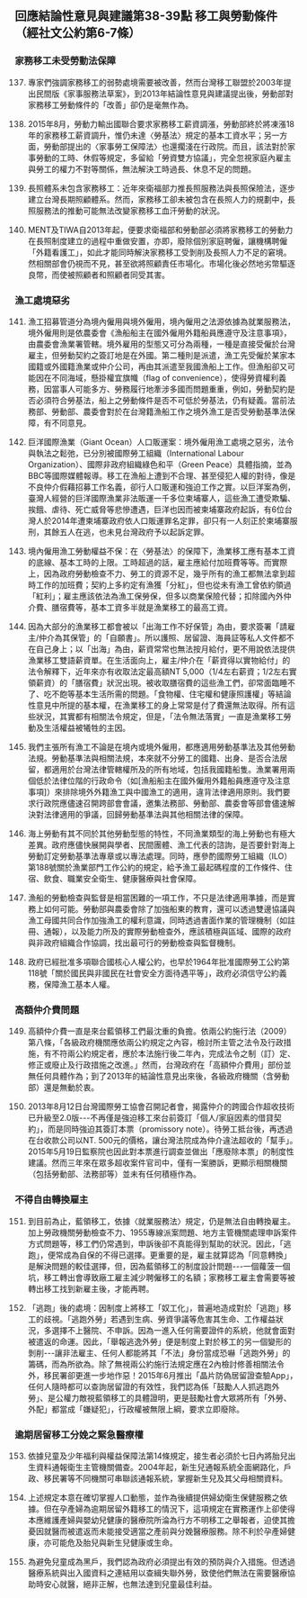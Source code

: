 ## 回應結論性意見與建議第38-39點 移工與勞動條件（經社文公約第6-7條）

### 家務移工未受勞動法保障

<ol start="137">
  <li><p>專家們強調家務移工的弱勢處境需要被改善，然而台灣移工聯盟於2003年提出民間版《家事服務法草案》，到2013年結論性意見與建議提出後，勞動部對家務移工勞動條件的「改善」卻仍是毫無作為。</p></li>

  <li><p>2015年8月，勞動力輸出國聯合要求家務移工薪資調漲，勞動部終於將凍漲18年的家務移工薪資調升，惟仍未達〈勞基法〉規定的基本工資水平；另一方面，勞動部提出的〈家事勞工保障法〉也還擱淺在行政院。而且，該法對於家事勞動的工時、休假等規定，多留給「勞資雙方協議」，完全忽視家庭內雇主與勞工的權力不對等關係，無法解決工時過長、休息不足的問題。</p></li>

  <li><p>長照體系未包含家務移工：近年來衛福部力推長照服務法與長照保險法，逐步建立台灣長期照顧體系。然而，家務移工卻未被包含在長照人力的規劃中，長照服務法的推動可能無法改變家務移工血汗勞動的狀況。</p></li>

  <li><p>MENT及TIWA自2013年起，便要求衛福部和勞動部必須將家務移工的勞動力在長照制度建立的過程中重做安置，亦即，廢除個別家庭聘僱，讓機構聘僱「外籍看護工」，如此才能同時解決家務移工受剝削及長照人力不足的窘境。然相關部會仍視而不見，甚至欲將照顧責任市場化。市場化後必然地劣幣驅逐良幣，而使被照顧者和照顧者同受其害。</p></li>
</ol>

### 漁工處境惡劣

<ol start="141">
  <li><p>漁工招募管道分為境內僱用與境外僱用，境內僱用之法源依據為就業服務法，境外僱用則是依農委會《漁船船主在國外僱用外籍船員應遵守及注意事項》，由農委會漁業署管轄。境外雇用的型態又可分為兩種，一種是直接受僱於台灣雇主，但勞動契約之簽訂地是在外國。第二種則是派遣，漁工先受僱於某家本國籍或外國籍漁業或仲介公司，再由其派遣至我國漁船上工作。但漁船卻又可能因在不同海域，懸掛權宜旗幟（flag of convenience），使得勞資權利義務，因當事人可能多方、勞務履行地牽涉多國而問題重重，例如，勞動契約是否必須符合勞基法，船上之勞動條件是否不可低於勞基法，仍有疑義。當前法務部、勞動部、農委會對於在台灣籍漁船工作之境外漁工是否受勞動基準法保障，有不同意見。</p></li>

  <li><p>巨洋國際漁業（Giant Ocean）人口販運案：境外僱用漁工處境之惡劣，法令與執法之鬆弛，已分別被國際勞工組織（International Labour Organization）、國際非政府組織綠色和平（Green Peace）具體指摘，並為BBC等國際媒體報導。移工在漁船上遭到不合理、甚至侵犯人權的對待，像是不良仲介假藉招募工作名義，卻行人口販運和強迫工作之實。以巨洋案為例，臺灣人經營的巨洋國際漁業非法販運一千多位柬埔寨人，這些漁工遭受欺騙、挨餓、虐待、死亡威脅等悲慘遭遇，巨洋也因而被柬埔寨政府起訴，有6位台灣人於2014年遭柬埔寨政府依人口販運罪名定罪，卻只有一人刻正於柬埔寨服刑，其餘五人在逃，也未見台灣政府予以起訴定罪。</p></li>

  <li><p>境內僱用漁工勞動權益不保：在〈勞基法〉的保障下，漁業移工應有基本工資的底線、基本工時的上限。工時超過的話，雇主應給付加班費等等。而實際上，因為政府勞動檢查不力、勞工的資源不足，幾乎所有的漁工都無法拿到超時工作的加班費；契約上多約定有漁獲「分紅」，但也從未有漁工曾依約領過「紅利」；雇主應該依法為漁工保勞保，但多以商業保險代替；扣除國內外仲介費、膳宿費等，基本工資多半就是漁業移工的最高工資。</p></li>

  <li><p>因為大部分的漁業移工都會被以「出海工作不好保管」為由，要求簽署「請雇主/仲介為其保管」的「自願書」。所以護照、居留證、海員証等私人文件都不在自己身上；以「出海」為由，薪資常常也無法按月給付，更不用說依法提供漁業移工雙語薪資單。在生活面向上，雇主/仲介在「薪資得以實物給付」的法令解釋下，近年來亦有收取法定最高額NT 5,000（1/4左右薪資；1/2左右實領薪資）的「膳宿費」狀況出現。被收取膳宿費的這些漁工們，卻常面臨睡不了、吃不飽等基本生活所需的問題。「食物權、住宅權和健康照護權」等結論性意見中所提的基本權，在漁業移工的身上常常是付了費還無法取得。所有這些狀況，其實都有相關法令規定，但是，「法令無法落實」一直是漁業移工勞動及生活權益被犧牲的主因。</p></li>

  <li><p>我們主張所有漁工不論是在境內或境外僱用，都應適用勞動基準法及其他勞動法規。勞動基準法與相關法規，本來就不分勞工的國籍、出身、是否合法居留，都適用於台灣法律管轄權所及的所有地域，包括我國籍船隻。漁業署用兩個低於法律位階的行政命令（如[漁船船主在國外僱用外籍船員應遵守及注意事項]）來排除境外外籍漁工與中國漁工的適用，違背法律適用原則。我們要求行政院應儘速召開跨部會會議，邀集法務部、勞動部、農委會等部會儘速解決對法律適用的爭議，回歸勞動基準法與其他相關法律的保障。</p></li>

  <li><p>海上勞動有其不同於其他勞動型態的特性，不同漁業類型的海上勞動也有極大差異。政府應儘快展開與學者、民間團體、漁工代表的諮詢，是否要針對海上勞動訂定勞動基準法專章或以專法處理。同時，應參酌國際勞工組織（ILO）第188號關於漁業部門工作公約的規定，給予漁工最起碼程度的工作條件、住宿、飲食、職業安全衛生、健康醫療與社會保障。</p></li>

  <li><p>漁船的勞動檢查與監督是相當困難的一項工作，不只是法律適用準據，而是實務上如何可能。勞動部與農委會除了加強船東的教育，還可以透過雙邊協議與漁工母國共同合作加強漁工的權利意識，同時透過書面作業的管理機制（如註冊、通報），以及能力所及的實際勞動檢查外，應該積極與區域、國際的政府與非政府組織合作協調，找出最可行的勞動檢查與監督機制。</p></li>

  <li><p>政府已經批准多項聯合國核心人權公約，也早於1964年批准國際勞工公約第118號「關於國民與非國民在社會安全方面待遇平等」，政府必須信守公約義務，保障漁工基本人權。</p></li>
</ol>

### 高額仲介費問題

<ol start="149">
  <li><p>高額仲介費一直是來台藍領移工們最沈重的負擔。依兩公約施行法（2009）第八條，「各級政府機關應依兩公約規定之內容，檢討所主管之法令及行政措施，有不符兩公約規定者，應於本法施行後二年內，完成法令之制（訂）定、修正或廢止及行政措施之改進。」然而，台灣政府在「高額仲介費用」部份並無任何具體作為；到了2013年的結論性意見出來後，各級政府機關（含勞動部）還是無動於衷。</p></li>

  <li><p>2013年8月12日台灣國際勞工協會召開記者會，揭露仲介的跨國合作超收技術已升級至2.0版---不再僅是強迫移工來台前簽訂「個人/家庭因素的借貸契約」，而是同時強迫其簽訂本票（promissory note）。待勞工抵台後，再透過在台收款公司以NT. 500元的價格，讓台灣法院成為仲介違法超收的「幫手」。2015年5月19日監察院也因此對本票進行調查並做出「應廢除本票」的制度性建議。然而三年來在眾多超收案件官司中，僅有一案勝訴，更顯示相關機關（包括勞動部、法務部等）並未有任何積極作為。</p></li>
</ol>

### 不得自由轉換雇主

<ol start="151">
  <li><p>到目前為止，藍領移工，依據〈就業服務法〉規定，仍是無法自由轉換雇主。加上勞政機關勞動檢查不力、1955專線派案問題、地方主管機關處理申訴案件方式問題等，移工們仍常遇到，申訴後卻不真能得到幫助的狀況。因此，「逃跑」，便常成為自保的不得已選擇。更重要的是，雇主就算認為「同意轉換」是解決問題的較佳選擇，但，因為藍領移工的制度設計問題---一個蘿菠一個坑，移工轉出會導致廠工雇主減少聘僱移工的名額；家務移工雇主會需要等被轉出移工找到新雇主後，才能再聘。</p></li>

  <li><p>「逃跑」後的處境：因制度上將移工「奴工化」，普遍地造成對於「逃跑」移工的歧視。「逃跑外勞」若遇到生病、勞資爭議等危害其生命、工作權益狀況，多選擇不上醫院、不申訴。因為一進入任何需要證件的系統，他就會面對被遣返的命運。因此，「舉報逃逸外勞」便是制度上對於移工的另一個變形的剝削---讓非法雇主、任何人都能將其「不法」身份當成恐嚇「逃跑外勞」的籌碼，而為所欲為。除了無視兩公約施行法規定應在2內檢討修善相關法令外，移民署卻更進一步地作惡！2015年6月推出「晶片防偽居留證查驗App」，任何人隨時都可以查詢居留證的有效性，我們認為係「鼓勵人人抓逃跑外勞」、是公權力敵視藍領移工的具體證明，更是鼓勵社會大眾將所有「外勞、外配」都當成「嫌疑犯」，行政權被無限上綱，要求立即廢除。</p></li>
</ol>

### 逾期居留移工分娩之緊急醫療權

<ol start="153">
  <li><p>依據兒童及少年福利與權益保障法第14條規定，接生者必須於七日內將胎兒出生資料通報衛生主管機關備查。2004年起，新生兒通報系統全面網路化，戶政、移民署等不同機關可串聯該通報系統，掌握新生兒及其父母相關資料。</p></li>

  <li><p>上述規定本意在確切掌握人口動態，並作為後續提供婦幼衛生保健服務之依據。但在孕產婦為逾期居留外籍移工的情況下，這項規定在實務運作上卻使得本應維護產婦與嬰幼兒健康的醫療院所淪為行方不明移工之舉報者，迫使其擔憂因就醫而被遣返而未能接受適當之產前與分娩醫療服務。除不利於孕產婦健康，亦可能危及胎兒與新生兒健康或生命。</p></li>

  <li><p>為避免兒童成為黑戶，我們認為政府必須提出有效的預防與介入措施。但透過醫療系統與出入國資料之連結用以查緝失聯外勞，致使他們無法在需要醫療協助時安心就醫，絕非正解，也無法達到兒童最佳利益。</p></li>
</ol>
